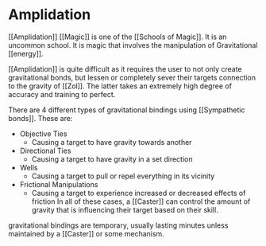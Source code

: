 # Amplidation
[[Amplidation]] [[Magic]] is one of the [[Schools of Magic]]. It is an uncommon school. It is magic that involves the manipulation of Gravitational [[energy]].

[[Amplidation]] is quite difficult as it requires the user to not only create gravitational bonds, but lessen or completely sever their targets connection to the gravity of [[Zol]]. The latter takes an extremely high degree of accuracy and training to perfect.

There are 4 different types of gravitational bindings using [[Sympathetic bonds]]. These are:
- Objective Ties
	- Causing a target to have gravity towards another
- Directional Ties
	- Causing a target to have gravity in a set direction
- Wells
	- Causing a target to pull or repel everything in its vicinity
- Frictional Manipulations
	- Causing a target to experience increased or decreased effects of friction
In all of these cases, a [[Caster]] can control the amount of gravity that is influencing their target based on their skill.

gravitational bindings are temporary, usually lasting minutes unless maintained by a [[Caster]] or some mechanism.